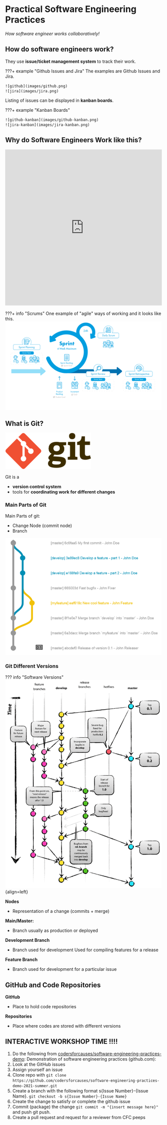 # Practical Software Engineering Practices
*How software engineer works collaboratively!*

## How do software engineers work?
They use **issue/ticket management system** to track their work.

???+ example "Github Issues and Jira"
    The examples are Github Issues and Jira.

    ![github](images/github.png)
    ![jira](images/jira.png)

Listing of issues can be displayed in **kanban boards**.

???+ example "Kanban Boards"

    ![github-kanban](images/github-kanban.png)
    ![jira-kanban](images/jira-kanban.png)

## Why do Software Engineers Work like this?

<iframe width="100%" height="500rem"
src="https://www.youtube.com/embed/oyVksFviJVE" 
frameborder="0" 
allow="accelerometer; autoplay; encrypted-media; gyroscope; picture-in-picture" 
allowfullscreen></iframe>

???+ info "Scrums"
    One example of "agile" ways of working and it looks like this.
    ![scrum](images/scrum.png)

## What is Git?
![git](images/git.png)

Git is a

- **version control system**
- tools for **coordinating work for different changes**

### Main Parts of Git

Main Parts of git:

- Change Node (commit node)
- Branch

![parts-of-git](images/parts-of-git.png)

### Git Different Versions

??? info "Software Versions"
    ![versioning](images/versioning.png){align=left}

**Nodes**
- Representation of a change (commits + merge)

**Main/Master:**
- Branch usually as production or deployed

**Development Branch**
- Branch used for development
Used for compiling features for a release

**Feature Branch**
- Branch used for development for a
particular issue

## GitHub and Code Repositories

**GitHub**
- Place to hold code repositories

**Repositories**
- Place where codes are stored with different versions


## INTERACTIVE WORKSHOP TIME !!!!
1. Do the following from [codersforcauses/software-engineering-practices-demo](https://github.com/codersforcauses/software-engineering-practices-demo-2021-summer): Demonstration of software engineering practices (github.com):
2. Look at the GitHub issues
3. Assign yourself an issue
4. Clone repo with `git clone https://github.com/codersforcauses/software-engineering-practices-demo-2021-summer.git`
5. Create a branch with the following format s{Issue Number}-{Issue Name}. `git checkout -b s{Issue Number}-{Issue Name}`
6. Create the change to satisfy or complete the github issue
7. Commit (package) the change `git commit -m "{insert message here}"` and push git push.
8. Create a pull request and request for a reviewer from CFC peeps
